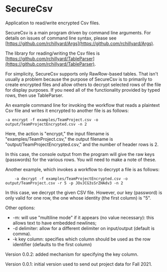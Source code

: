 # SecureCsv
Application to read/write encrypted Csv files.

SecureCsv is a main program driven by command line arguments.
For details on issues of command line syntax, please see 
[https://github.com/rchillyard/Args](https://github.com/rchillyard/Args).

The library for reading/writing the Csv files is [https://github.com/rchillyard/TableParser](https://github.com/rchillyard/TableParser).

For simplicity, SecureCsv supports only RawRow-based tables.
That isn't usually a problem because the purpose of SecureCsv is to primarily to
create encrypted files and allow others to decrypt selected rows of the file for display purposes.
If you need all of the functionality provided by typed rows, then use TableParser.

An example command line for invoking the workflow that reads a plaintext Csv file
and writes it encrypted to another file is as follows:

    -a encrypt -f examples/TeamProject.csv -o output/TeamProjectEncrypted.csv -n 2

Here, the action is "encrypt,"
the input filename is "examples/TeamProject.csv,"
the output filename is "output/TeamProjectEncrypted.csv,"
and the number of header rows is 2.

In this case, the console output from the program will give the raw keys (passwords)
for the various rows.
You will need to make a note of these.

Another example, which invokes a workflow to decrypt a file is as follows:

        -a decrypt -f examples/TeamProjectEncrypted.csv -o output/TeamProject.csv -r 5 -p JOvJCG3sSrZHAdv3 -n 2

In this case, we decrypt the given CSV file.
However, our key (password) is only valid for one row, the one whose identity (the first column) is "5".

Other options:
* -m: will use "multiline mode" if it appears (no value necessary): this allows text to have embedded newlines;
* -d delimiter: allow for a different delimiter on input/output (default is comma).
* -k key column: specifies which column should be used as the row identifier (defaults to the first column)


Version 0.0.2: added mechanism for specifying the key column.

Version 0.0.1: initial version used to send out project data for Fall 2021.